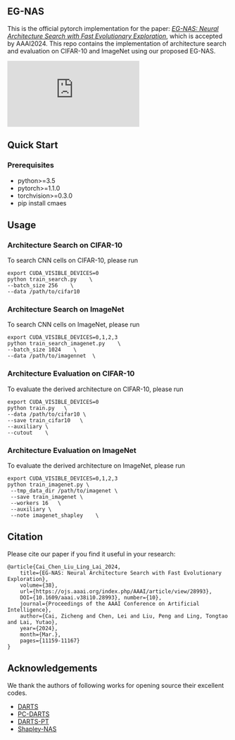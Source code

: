 ## EG-NAS

This is the official pytorch implementation for the paper: [*EG-NAS: Neural Architecture Search with Fast Evolutionary Exploration*](https://ojs.aaai.org/index.php/AAAI/article/view/28993), 
which is accepted by AAAI2024. This repo contains the implementation of architecture search and evaluation on CIFAR-10 and ImageNet using our proposed EG-NAS.

![intro](https://github.com/caicaicheng/EG-NAS/figs/EG-NAS.pdf)

## Quick Start

### Prerequisites

- python>=3.5
- pytorch>=1.1.0
- torchvision>=0.3.0 
- pip install cmaes

## Usage

### Architecture Search on CIFAR-10

To search CNN cells on CIFAR-10, please run
```
export CUDA_VISIBLE_DEVICES=0
python train_search.py    \
--batch_size 256    \
--data /path/to/cifar10
```

 
### Architecture Search on ImageNet
To search CNN cells on ImageNet, please run
```
export CUDA_VISIBLE_DEVICES=0,1,2,3
python train_search_imagenet.py    \
--batch_size 1024    \
--data /path/to/imagennet  \
```



### Architecture Evaluation on CIFAR-10
To evaluate the derived architecture on CIFAR-10, please run
```
export CUDA_VISIBLE_DEVICES=0
python train.py   \
--data /path/to/cifar10 \
--save train_cifar10   \
--auxiliary \
--cutout    \

```


### Architecture Evaluation on ImageNet
To evaluate the derived architecture on ImageNet, please run
```
export CUDA_VISIBLE_DEVICES=0,1,2,3
python train_imagenet.py \
 --tmp_data_dir /path/to/imagenet \
 --save train_imagenet \
 --workers 16   \
 --auxiliary \
 --note imagenet_shapley    \
```


## Citation

Please cite our paper if you find it useful in your research:
```
@article{Cai_Chen_Liu_Ling_Lai_2024, 
    title={EG-NAS: Neural Architecture Search with Fast Evolutionary Exploration}, 
    volume={38}, 
    url={https://ojs.aaai.org/index.php/AAAI/article/view/28993}, 
    DOI={10.1609/aaai.v38i10.28993}, number={10}, 
    journal={Proceedings of the AAAI Conference on Artificial Intelligence}, 
    author={Cai, Zicheng and Chen, Lei and Liu, Peng and Ling, Tongtao and Lai, Yutao}, 
    year={2024}, 
    month={Mar.}, 
    pages={11159-11167} 
}
```

## Acknowledgements

We thank the authors of following works for opening source their excellent codes.

- [DARTS](https://github.com/quark0/darts)
- [PC-DARTS](https://github.com/yuhuixu1993/PC-DARTS)
- [DARTS-PT](https://github.com/ruocwang/darts-pt)
- [Shapley-NAS](https://github.com/Euphoria16/Shapley-NAS)